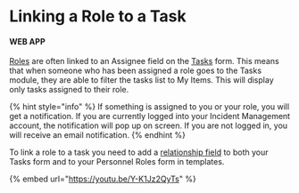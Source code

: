 # Linking a Role to a Task

#### WEB APP

[Roles](../../personnel-and-training/roles/) are often linked to an Assignee field on the [Tasks](../task-boards/) form. This means that when someone who has been assigned a role goes to the Tasks module, they are able to filter the tasks list to My Items. This will display only tasks assigned to their role.

{% hint style="info" %}
If something is assigned to you or your role, you will get a notification. If you are currently logged into your Incident Management account, the notification will pop up on screen. If you are not logged in, you will receive an email notification. 
{% endhint %}

To link a role to a task you need to add a [relationship field](../admin-area/templates/form-builder-and-field-types/) to both your Tasks form and to your Personnel Roles form in templates. 

{% embed url="https://youtu.be/Y-K1Jz2QyTs" %}



